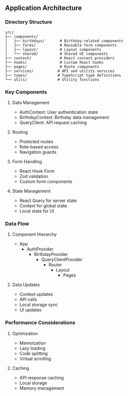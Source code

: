 ## Application Architecture

### Directory Structure

```
src/
├── components/
│   ├── birthdays/       # Birthday-related components
│   ├── forms/           # Reusable form components
│   ├── layout/          # Layout components
│   └── shared/          # Shared UI components
├── context/             # React context providers
├── hooks/               # Custom React hooks
├── pages/               # Route components
├── services/           # API and utility services
├── types/              # TypeScript type definitions
└── utils/              # Utility functions
```

### Key Components

1. Data Management
   - AuthContext: User authentication state
   - BirthdayContext: Birthday data management
   - QueryClient: API request caching

2. Routing
   - Protected routes
   - Role-based access
   - Navigation guards

3. Form Handling
   - React Hook Form
   - Zod validation
   - Custom form components

4. State Management
   - React Query for server state
   - Context for global state
   - Local state for UI

### Data Flow

1. Component Hierarchy
   - App
     - AuthProvider
       - BirthdayProvider
         - QueryClientProvider
           - Router
             - Layout
               - Pages

2. Data Updates
   - Context updates
   - API calls
   - Local storage sync
   - UI updates

### Performance Considerations

1. Optimization
   - Memoization
   - Lazy loading
   - Code splitting
   - Virtual scrolling

2. Caching
   - API response caching
   - Local storage
   - Memory management
